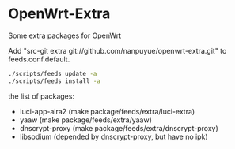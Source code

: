 OpenWrt-Extra
=============

Some extra packages for OpenWrt

Add "src-git extra git://github.com/nanpuyue/openwrt-extra.git" to feeds.conf.default.

```bash
./scripts/feeds update -a
./scripts/feeds install -a
```

the list of packages:
* luci-app-aira2 (make package/feeds/extra/luci-extra)
* yaaw (make package/feeds/extra/yaaw)
* dnscrypt-proxy (make package/feeds/extra/dnscrypt-proxy)
* libsodium (depended by dnscrypt-proxy, but have no ipk)
